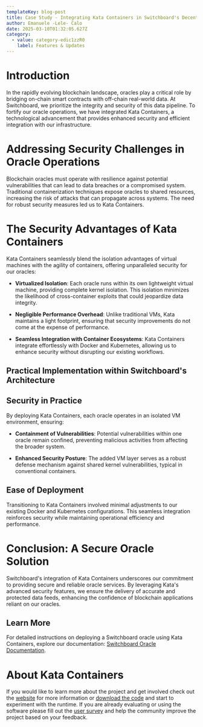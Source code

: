 ```yaml
---
templateKey: blog-post
title: Case Study - Integrating Kata Containers in Switchboard's Decentralized Oracle Infrastructure
author: Emanuele -Lele- Calo
date: 2025-03-10T01:32:05.627Z
category:
  - value: category-edic1zzR0
    label: Features & Updates
---
```


# Introduction

In the rapidly evolving blockchain landscape, oracles play a critical role by bridging on-chain smart contracts with off-chain real-world data. At Switchboard, we prioritize the integrity and security of this data pipeline. To fortify our oracle operations, we have integrated Kata Containers, a technological advancement that provides enhanced security and efficient integration with our infrastructure.

# Addressing Security Challenges in Oracle Operations

Blockchain oracles must operate with resilience against potential vulnerabilities that can lead to data breaches or a compromised system. Traditional containerization techniques expose oracles to shared resources, increasing the risk of attacks that can propagate across systems. The need for robust security measures led us to Kata Containers.

# The Security Advantages of Kata Containers

Kata Containers seamlessly blend the isolation advantages of virtual machines with the agility of containers, offering unparalleled security for our oracles:

- **Virtualized Isolation**: Each oracle runs within its own lightweight virtual machine, providing complete kernel isolation. This isolation minimizes the likelihood of cross-container exploits that could jeopardize data integrity.

- **Negligible Performance Overhead**: Unlike traditional VMs, Kata maintains a light footprint, ensuring that security improvements do not come at the expense of performance.

- **Seamless Integration with Container Ecosystems**: Kata Containers integrate effortlessly with Docker and Kubernetes, allowing us to enhance security without disrupting our existing workflows.

## Practical Implementation within Switchboard's Architecture

## Security in Practice

By deploying Kata Containers, each oracle operates in an isolated VM environment, ensuring:

- **Containment of Vulnerabilities**: Potential vulnerabilities within one oracle remain confined, preventing malicious activities from affecting the broader system.

- **Enhanced Security Posture**: The added VM layer serves as a robust defense mechanism against shared kernel vulnerabilities, typical in conventional containers.

## Ease of Deployment

Transitioning to Kata Containers involved minimal adjustments to our existing Docker and Kubernetes configurations. This seamless integration reinforces security while maintaining operational efficiency and performance.

# Conclusion: A Secure Oracle Solution

Switchboard's integration of Kata Containers underscores our commitment to providing secure and reliable oracle services. By leveraging Kata's advanced security features, we ensure the delivery of accurate and protected data feeds, enhancing the confidence of blockchain applications reliant on our oracles.

## Learn More

For detailed instructions on deploying a Switchboard oracle using Kata Containers, explore our documentation: [Switchboard Oracle Documentation](https://docs.switchboard.xyz/switchboard-protocol/running-a-switchboard-oracle).

# About Kata Containers
If you would like to learn more about the project and get involved check out the [website](https://www.katacontainers.io) for more information or [download the code](https://github.com/kata-containers) and start to experiment with the runtime. If you are already evaluating or using the software please fill out the [user survey](https://openinfrafoundation.formstack.com/forms/kata_containers_user_survey) and help the community improve the project based on your feedback.
